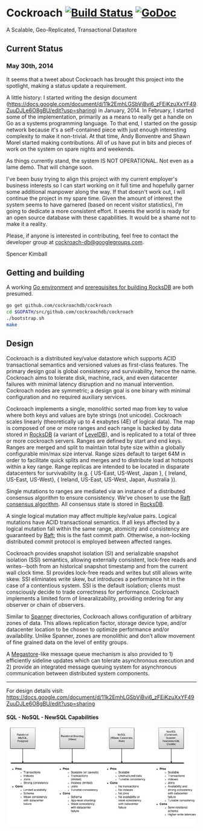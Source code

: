# Cockroach [![Build Status](https://secure.travis-ci.org/cockroachdb/cockroach.png)](http://travis-ci.org/cockroachdb/cockroach) [![GoDoc](https://godoc.org/github.com/cockroachdb/cockroach?status.png)](https://godoc.org/github.com/cockroachdb/cockroach)

A Scalable, Geo-Replicated, Transactional Datastore

## Current Status

### May 30th, 2014

It seems that a tweet about Cockroach has brought this project into
the spotlight, making a status update a requirement.

A little history: I started writing the design document
(https://docs.google.com/document/d/11k2EmhLGSbViBvi6_zFEiKzuXxYF49ZuuDJLe6O8gBU/edit?usp=sharing)
in January, 2014. In February, I started some of the implementation,
primarily as a means to really get a handle on Go as a systems
programming language. To that end, I started on the gossip network
because it's a self-contained piece with just enough interesting
complexity to make it non-trivial. At that time, Andy Bonventre
and Shawn Morel started making contributions. All of us have put in
bits and pieces of work on the system on spare nights and weekends.

As things currently stand, the system IS NOT OPERATIONAL. Not even
as a lame demo. That will change soon.

I've been busy trying to align this project with my current employer's
business interests so I can start working on it full time and
hopefully garner some additional manpower along the way. If that
doesn't work out, I will continue the project in my spare time.
Given the amount of interest the system seems to have
garnered (based on recent visitor statistics), I'm going to dedicate
a more consistent effort. It seems the world is ready for an open
source database with these capabilities. It would be a shame not to
make it a reality.

Please, if anyone is interested in contributing, feel free to contact
the developer group at cockroach-db@googlegroups.com.

Spencer Kimball

## Getting and building

A working [Go environment](http://golang.org/doc/code.html) and [prerequisites for building
RocksDB](https://github.com/cockroachdb/rocksdb/blob/master/INSTALL.md) are both presumed.
```bash
go get github.com/cockroachdb/cockroach
cd $GOPATH/src/github.com/cockroachdb/cockroach
./bootstrap.sh
make
```

## Design

Cockroach is a distributed key/value datastore which supports ACID
transactional semantics and versioned values as first-class
features. The primary design goal is global consistency and
survivability, hence the name. Cockroach aims to tolerate disk,
machine, rack, and even datacenter failures with minimal latency
disruption and no manual intervention. Cockroach nodes are symmetric;
a design goal is one binary with minimal configuration and no required
auxiliary services.

Cockroach implements a single, monolithic sorted map from key to value
where both keys and values are byte strings (not unicode). Cockroach
scales linearly (theoretically up to 4 exabytes (4E) of logical
data). The map is composed of one or more ranges and each range is
backed by data stored in [RocksDB][0] (a variant of [LevelDB][1]), and is
replicated to a total of three or more cockroach servers. Ranges are
defined by start and end keys. Ranges are merged and split to maintain
total byte size within a globally configurable min/max size
interval. Range sizes default to target 64M in order to facilitate
quick splits and merges and to distribute load at hotspots within a
key range. Range replicas are intended to be located in disparate
datacenters for survivability (e.g. { US-East, US-West, Japan }, {
Ireland, US-East, US-West}, { Ireland, US-East, US-West, Japan,
Australia }).

Single mutations to ranges are mediated via an instance of a
distributed consensus algorithm to ensure consistency. We’ve chosen to
use the [Raft consensus algorithm][2]. All consensus state is stored in
[RocksDB][0].

A single logical mutation may affect multiple key/value pairs. Logical
mutations have ACID transactional semantics. If all keys affected by a
logical mutation fall within the same range, atomicity and consistency
are guaranteed by [Raft][2]; this is the fast commit path. Otherwise, a
non-locking distributed commit protocol is employed between affected
ranges.

Cockroach provides snapshot isolation (SI) and serializable snapshot
isolation (SSI) semantics, allowing externally consistent, lock-free
reads and writes--both from an historical snapshot timestamp and from
the current wall clock time. SI provides lock-free reads and writes
but still allows write skew. SSI eliminates write skew, but introduces
a performance hit in the case of a contentious system. SSI is the
default isolation; clients must consciously decide to trade
correctness for performance. Cockroach implements a limited form of
linearalizability, providing ordering for any observer or chain of
observers.

Similar to [Spanner][3] directories, Cockroach allows configuration of
arbitrary zones of data. This allows replication factor, storage
device type, and/or datacenter location to be chosen to optimize
performance and/or availability. Unlike Spanner, zones are monolithic
and don’t allow movement of fine grained data on the level of entity
groups.

A [Megastore][4]-like message queue mechanism is also provided to 1)
efficiently sideline updates which can tolerate asynchronous execution
and 2) provide an integrated message queuing system for asynchronous
communication between distributed system components.

[0]: http://rocksdb.org/
[1]: https://code.google.com/p/leveldb/
[2]: https://ramcloud.stanford.edu/wiki/download/attachments/11370504/raft.pdf
[3]: http://research.google.com/archive/spanner.html
[4]: http://research.google.com/pubs/pub36971.html

-----------------

For design details visit: https://docs.google.com/document/d/11k2EmhLGSbViBvi6_zFEiKzuXxYF49ZuuDJLe6O8gBU/edit?usp=sharing

#### SQL - NoSQL - NewSQL Capabilities

![SQL - NoSQL - NewSQL Capabilities](/resources/doc/sql-nosql-newsql.png?raw=true)
